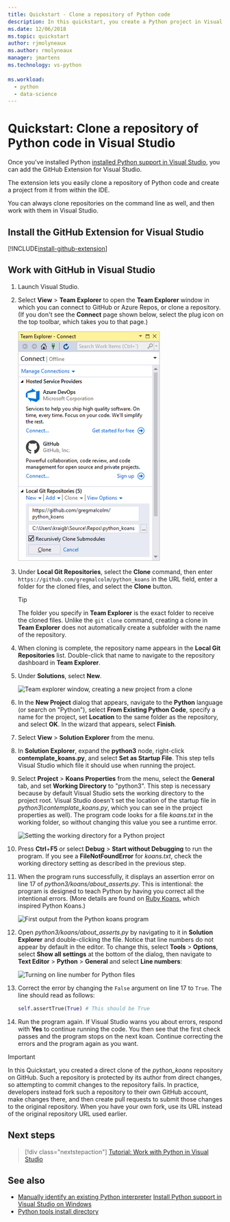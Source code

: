 ```yaml
---
title: Quickstart - Clone a repository of Python code
description: In this quickstart, you create a Python project in Visual Studio by cloning the Python koans repository using Visual Studio Team Explorer.
ms.date: 12/06/2018
ms.topic: quickstart
author: rjmolyneaux
ms.author: rmolyneaux
manager: jmartens
ms.technology: vs-python

ms.workload:
  - python
  - data-science
---
```


# Quickstart: Clone a repository of Python code in Visual Studio

Once you've installed Python [installed Python support in Visual Studio](installing-python-support-in-visual-studio.md), you can add the GitHub Extension for Visual Studio. 

The extension lets you easily clone a repository of Python code and create a project from it from within the IDE.

You can always clone repositories on the command line as well, and then work with them in Visual Studio.

## Install the GitHub Extension for Visual Studio

[!INCLUDE[install-github-extension](includes/install-github-extension.md)]

## Work with GitHub in Visual Studio

1. Launch Visual Studio.

1. Select **View** > **Team Explorer** to open the **Team Explorer** window in which you can connect to GitHub or Azure Repos, or clone a repository. (If you don't see the **Connect** page shown below, select the plug icon on the top toolbar, which takes you to that page.)

    ![Team explorer window showing Azure Repos, GitHub, and cloning a repository](media/team-explorer.png)

1. Under **Local Git Repositories**, select the **Clone** command, then enter `https://github.com/gregmalcolm/python_koans` in the URL field, enter a folder for the cloned files, and select the **Clone** button.

    > [!Tip]
    > The folder you specify in **Team Explorer** is the exact folder to receive the cloned files. Unlike the `git clone` command, creating a clone in **Team Explorer** does not automatically create a subfolder with the name of the repository.

1. When cloning is complete, the repository name appears in the **Local Git Repositories** list. Double-click that name to navigate to the repository dashboard in **Team Explorer**.

1. Under **Solutions**, select **New**.

    ![Team explorer window, creating a new project from a clone](media/team-explorer-new-project.png)

1. In the **New Project** dialog that appears, navigate to the **Python** language (or search on "Python"), select **From Existing Python Code**, specify a name for the project, set **Location** to the same folder as the repository, and select **OK**. In the wizard that appears, select **Finish**.

1. Select **View** > **Solution Explorer** from the menu.

1. In **Solution Explorer**, expand the **python3** node, right-click **contemplate_koans.py**, and select **Set as Startup File**. This step tells Visual Studio which file it should use when running the project.

1. Select **Project** > **Koans Properties** from the menu, select the **General** tab, and set **Working Directory** to "python3". This step is necessary because by default Visual Studio sets the working directory to the project root. Visual Studio doesn't set the location of the startup file in *python3\contemplate_koans.py*, which you can see in the project properties as well). The program code looks for a file *koans.txt* in the working folder, so without changing this value you see a runtime error.

    ![Setting the working directory for a Python project](media/projects-set-working-directory.png)

1. Press **Ctrl**+**F5** or select **Debug** > **Start without Debugging** to run the program. If you see a **FileNotFoundError** for *koans.txt*, check the working directory setting as described in the previous step.

1. When the program runs successfully, it displays an assertion error on line 17 of *python3/koans/about_asserts.py*. This is intentional: the program is designed to teach Python by having you correct all the intentional errors. (More details are found on [Ruby Koans](https://rubykoans.com/), which inspired Python Koans.)

    ![First output from the Python koans program](media/koans-output.png)

1. Open *python3/koans/about_asserts.py* by navigating to it in **Solution Explorer** and double-clicking the file. Notice that line numbers do not appear by default in the editor. To change this, select **Tools** > **Options**, select **Show all settings** at the bottom of the dialog, then navigate to **Text Editor** > **Python** > **General** and select **Line numbers**:

    ![Turning on line number for Python files](media/options-general-line-numbers.png)

1. Correct the error by changing the `False` argument on line 17 to `True`. The line should read as follows:

    ```python
    self.assertTrue(True) # This should be True
    ```

1. Run the program again. If Visual Studio warns you about errors, respond with **Yes** to continue running the code. You then see that the first check passes and the program stops on the next koan. Continue correcting the errors and the program again as you want.

> [!Important]
> In this Quickstart, you created a direct clone of the *python_koans* repository on GitHub. Such a repository is protected by its author from direct changes, so attempting to commit changes to the repository fails. In practice, developers instead fork such a repository to their own GitHub account, make changes there, and then create pull requests to submit those changes to the original repository. When you have your own fork, use its URL instead of the original repository URL used earlier.

## Next steps

> [!div class="nextstepaction"]
> [Tutorial: Work with Python in Visual Studio](tutorial-working-with-python-in-visual-studio-step-01-create-project.md)

## See also

- [Manually identify an existing Python interpreter](managing-python-environments-in-visual-studio.md#manually-identify-an-existing-environment)
[Install Python support in Visual Studio on Windows](installing-python-support-in-visual-studio.md#how-to-install-python-support-in-visual-studio-on-windows)
- [Python tools install directory](installing-python-support-in-visual-studio.md#install-locations)